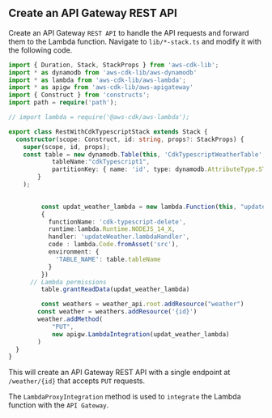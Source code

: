 ## Create an API Gateway REST API

Create an API Gateway `REST API` to handle the API requests and forward them to the Lambda function. Navigate to `lib/*-stack.ts` and modify it with the following code.


```ts
import { Duration, Stack, StackProps } from 'aws-cdk-lib';
import * as dynamodb from 'aws-cdk-lib/aws-dynamodb'
import * as lambda from 'aws-cdk-lib/aws-lambda';
import * as apigw from 'aws-cdk-lib/aws-apigateway'
import { Construct } from 'constructs';
import path = require('path');

// import lambda = require('@aws-cdk/aws-lambda');

export class RestWithCdkTypescriptStack extends Stack {
  constructor(scope: Construct, id: string, props?: StackProps) {
    super(scope, id, props);
    const table = new dynamodb.Table(this, 'CdkTypescriptWeatherTable', {
            tableName:"cdkTypescript1",
            partitionKey: { name: 'id', type: dynamodb.AttributeType.STRING },
        }
    );
      

         const updat_weather_lambda = new lambda.Function(this, "updateWeatherLambdaFunction",
         {
           functionName: 'cdk-typescript-delete',
           runtime:lambda.Runtime.NODEJS_14_X,
           handler: 'updateWeather.lambdaHandler',
           code : lambda.Code.fromAsset('src'),
           environment: { 
             'TABLE_NAME': table.tableName
           }
         })
      // Lambda permissions
         table.grantReadData(updat_weather_lambda)

         const weathers = weather_api.root.addResource("weather")
        const weather = weathers.addResource('{id}')
        weather.addMethod(
            "PUT",
            new apigw.LambdaIntegration(updat_weather_lambda)
        )   
  }
}
```

This will create an API Gateway REST API with a single endpoint at `/weather/{id}` that accepts `PUT` requests. 

The `LambdaProxyIntegration` method is used to `integrate` the Lambda function with the `API Gateway`.